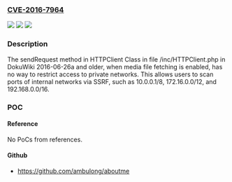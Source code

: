 ### [CVE-2016-7964](https://cve.mitre.org/cgi-bin/cvename.cgi?name=CVE-2016-7964)
![](https://img.shields.io/static/v1?label=Product&message=n%2Fa&color=blue)
![](https://img.shields.io/static/v1?label=Version&message=n%2Fa&color=blue)
![](https://img.shields.io/static/v1?label=Vulnerability&message=n%2Fa&color=brighgreen)

### Description

The sendRequest method in HTTPClient Class in file /inc/HTTPClient.php in DokuWiki 2016-06-26a and older, when media file fetching is enabled, has no way to restrict access to private networks. This allows users to scan ports of internal networks via SSRF, such as 10.0.0.1/8, 172.16.0.0/12, and 192.168.0.0/16.

### POC

#### Reference
No PoCs from references.

#### Github
- https://github.com/ambulong/aboutme

